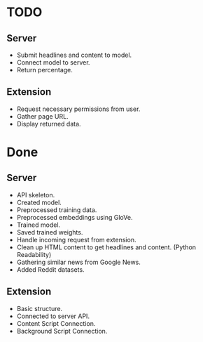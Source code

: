 # TODO

## Server

- Submit headlines and content to model.
- Connect model to server.
- Return percentage.

## Extension

- Request necessary permissions from user.
- Gather page URL.
- Display returned data.

# Done

## Server

- API skeleton.
- Created model.
- Preprocessed training data.
- Preprocessed embeddings using GloVe.
- Trained model.
- Saved trained weights.
- Handle incoming request from extension.
- Clean up HTML content to get headlines and content. (Python Readability)
- Gathering similar news from Google News.
- Added Reddit datasets.

## Extension

- Basic structure.
- Connected to server API.
- Content Script Connection.
- Background Script Connection.
